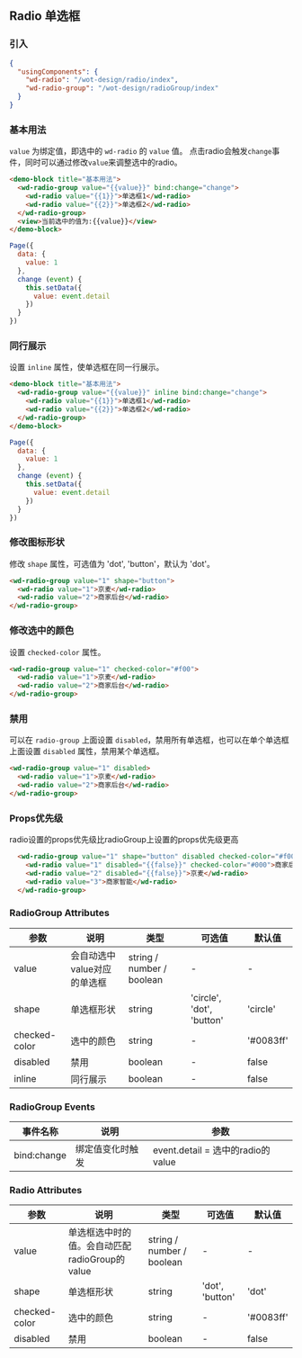 ## Radio 单选框

### 引入

```json
{
  "usingComponents": {
    "wd-radio": "/wot-design/radio/index",
    "wd-radio-group": "/wot-design/radioGroup/index"
  }
}
```

### 基本用法

`value` 为绑定值，即选中的 `wd-radio` 的 `value` 值。
点击radio会触发`change`事件，同时可以通过修改`value`来调整选中的radio。

```html
<demo-block title="基本用法">
  <wd-radio-group value="{{value}}" bind:change="change">
    <wd-radio value="{{1}}">单选框1</wd-radio>
    <wd-radio value="{{2}}">单选框2</wd-radio>
  </wd-radio-group>
  <view>当前选中的值为:{{value}}</view>
</demo-block>
```
```javascript
Page({
  data: {
    value: 1
  },
  change (event) {
    this.setData({
      value: event.detail
    })
  }
})
```

### 同行展示

设置 `inline` 属性，使单选框在同一行展示。

```html
<demo-block title="基本用法">
  <wd-radio-group value="{{value}}" inline bind:change="change">
    <wd-radio value="{{1}}">单选框1</wd-radio>
    <wd-radio value="{{2}}">单选框2</wd-radio>
  </wd-radio-group>
</demo-block>
```
```javascript
Page({
  data: {
    value: 1
  },
  change (event) {
    this.setData({
      value: event.detail
    })
  }
})
```

### 修改图标形状

修改 `shape` 属性，可选值为 'dot', 'button'，默认为 'dot'。

```html
<wd-radio-group value="1" shape="button">
  <wd-radio value="1">京麦</wd-radio>
  <wd-radio value="2">商家后台</wd-radio>
</wd-radio-group>
```

### 修改选中的颜色

设置 `checked-color` 属性。

```html
<wd-radio-group value="1" checked-color="#f00">
  <wd-radio value="1">京麦</wd-radio>
  <wd-radio value="2">商家后台</wd-radio>
</wd-radio-group>
```

### 禁用

可以在 `radio-group` 上面设置 `disabled`，禁用所有单选框，也可以在单个单选框上面设置 `disabled` 属性，禁用某个单选框。

```html
<wd-radio-group value="1" disabled>
  <wd-radio value="1">京麦</wd-radio>
  <wd-radio value="2">商家后台</wd-radio>
</wd-radio-group>
```

### Props优先级

radio设置的props优先级比radioGroup上设置的props优先级更高

```html
  <wd-radio-group value="1" shape="button" disabled checked-color="#f00">
    <wd-radio value="1" disabled="{{false}}" checked-color="#000">商家后台</wd-radio>
    <wd-radio value="2" disabled="{{false}}">京麦</wd-radio>
    <wd-radio value="3">商家智能</wd-radio>
  </wd-radio-group>
```

### RadioGroup Attributes
| 参数      | 说明                                 | 类型      | 可选值       | 默认值   |
|---------- |------------------------------------ |---------- |------------- |-------- |
| value | 会自动选中value对应的单选框 | string / number / boolean | - | - |
| shape | 单选框形状 | string | 'circle', 'dot', 'button' | 'circle' |
| checked-color | 选中的颜色 | string | - | '#0083ff' |
| disabled | 禁用 | boolean | - | false |
| inline | 同行展示 | boolean | - | false |

### RadioGroup Events

| 事件名称      | 说明                                 | 参数     |
|------------- |------------------------------------ |--------- |
| bind:change | 绑定值变化时触发 | event.detail = 选中的radio的value  |

### Radio Attributes

| 参数      | 说明                                 | 类型      | 可选值       | 默认值   |
|---------- |------------------------------------ |---------- |------------- |-------- |
| value | 单选框选中时的值。会自动匹配radioGroup的value | string / number / boolean | - | - |
| shape | 单选框形状 | string | 'dot', 'button' | 'dot' |
| checked-color | 选中的颜色 | string | - | '#0083ff' |
| disabled | 禁用 | boolean | - | false |